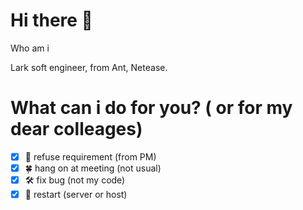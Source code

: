 # Hi there 👋

Who am i

Lark soft engineer, from Ant, Netease.

# What can i do for you? ( or for my dear colleages)

- [x] 🤔 refuse requirement (from PM)
- [x] 🍀 hang on at meeting (not usual)
- [x] 🛠 fix bug (not my code)
- [x] 👏  restart (server or host)

